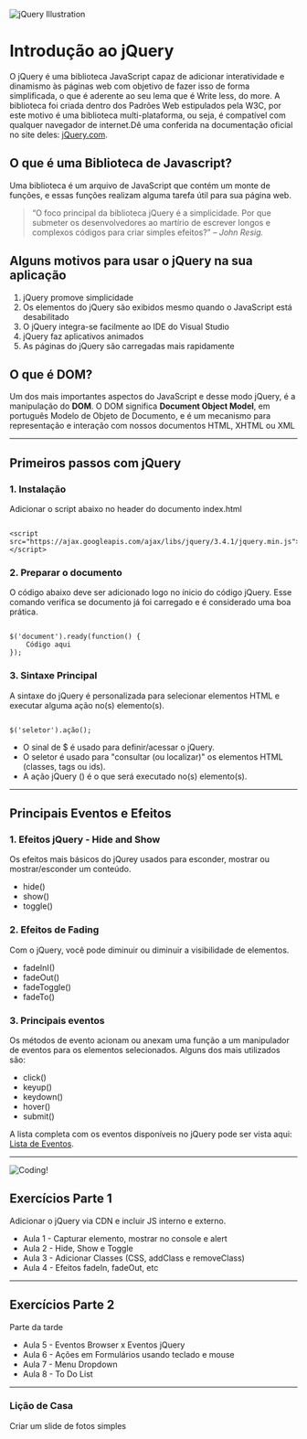 ![jQuery Illustration](https://www.tutorialrepublic.com/lib/images/jquery-illustration.png)

# Introdução ao jQuery

O jQuery é uma biblioteca JavaScript capaz de adicionar interatividade e dinamismo às páginas web com objetivo de fazer isso de forma simplificada, o que é aderente ao seu lema que é Write less, do more. A biblioteca foi criada dentro dos Padrões Web estipulados pela W3C, por este motivo é uma biblioteca multi-plataforma, ou seja, é compatível com qualquer navegador de internet.Dê uma conferida na documentação oficial no site deles: [jQuery.com](https://jquery.com/).

## O que é uma Biblioteca de Javascript?

Uma biblioteca é um arquivo de JavaScript que contém um monte de funções, e essas funções realizam alguma tarefa útil para sua página web.

> “O foco principal da biblioteca jQuery é a simplicidade. Por que submeter os desenvolvedores ao martírio de escrever longos e complexos códigos para criar simples efeitos?” – *John Resig.*

## Alguns motivos para usar o jQuery na sua aplicação

1. jQuery promove simplicidade
2. Os elementos do jQuery são exibidos mesmo quando o JavaScript está desabilitado
3. O jQuery integra-se facilmente ao IDE do Visual Studio
4. jQuery faz aplicativos animados
5. As páginas do jQuery são carregadas mais rapidamente

## O que é DOM?

Um dos mais importantes aspectos do JavaScript e desse modo jQuery, é a manipulação do **DOM**. O DOM significa **Document Object Model**, em português Modelo de Objeto de Documento, e é um mecanismo para representação e interação com nossos documentos HTML, XHTML ou XML

---

## Primeiros passos com jQuery

### 1. Instalação

Adicionar o script abaixo no header do documento index.html

```script

<script src="https://ajax.googleapis.com/ajax/libs/jquery/3.4.1/jquery.min.js"></script>

````

### 2. Preparar o documento

O código abaixo deve ser adicionado logo no ínicio do código jQuery. Esse comando verifica se documento já foi carregado e é considerado uma boa prática.

```jquery

$('document').ready(function() {
    Código aqui
});

```
### 3. Sintaxe Principal 

A sintaxe do jQuery é personalizada para selecionar elementos HTML e executar alguma ação no(s) elemento(s).

```jquery

$('seletor').ação();

```

* O sinal de $ é usado para definir/acessar o jQuery.
* O seletor é usado para "consultar (ou localizar)" os elementos HTML (classes, tags ou ids).
* A ação jQuery () é o que será executado no(s) elemento(s).

---

## Principais Eventos e Efeitos

### 1. Efeitos jQuery  - Hide and Show

Os efeitos mais básicos do jQurey usados para esconder, mostrar ou mostrar/esconder um conteúdo.

* hide()
* show()
* toggle()

### 2. Efeitos de Fading

Com o jQuery, você pode diminuir ou diminuir a visibilidade de elementos.
* fadeInI()
* fadeOut()
* fadeToggle()
* fadeTo()

### 3. Principais eventos

Os métodos de evento acionam ou anexam uma função a um manipulador de eventos para os elementos selecionados. Alguns dos mais utilizados são:

* click()
* keyup()
* keydown()
* hover()
* submit()

A lista completa com os eventos disponíveis no jQuery pode ser vista aqui: [Lista de Eventos](https://www.w3schools.com/jquery/jquery_ref_events.asp).

---
![Coding!](https://hackernoon.com/hn-images/1*ssqdxxOFwHSwpTAquq5h5Q.jpeg)


## Exercícios Parte 1 

Adicionar o jQuery via CDN e incluir JS interno e externo.

* Aula 1 - Capturar elemento, mostrar no console e alert
* Aula 2 - Hide, Show e Toggle
* Aula 3 - Adicionar Classes (CSS, addClass e removeClass)
* Aula 4 - Efeitos fadeIn, fadeOut, etc


---

## Exercícios Parte 2

Parte da tarde

* Aula 5 - Eventos Browser x Eventos jQuery
* Aula 6 - Ações em Formulários usando teclado e mouse
* Aula 7 - Menu Dropdown
* Aula 8 - To Do List

---

### Lição de Casa

Criar um slide de fotos simples